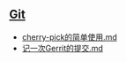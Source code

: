 ## [Git](./src/docs/Git)
- [cherry-pick的简单使用.md](./src/docs/Git/src/cherry-pick的简单使用.md)
- [记一次Gerrit的提交.md](./src/docs/Git/src/记一次Gerrit的提交.md)
